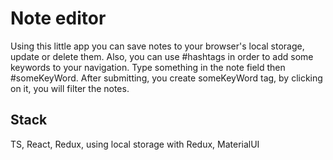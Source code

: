 # Note editor

Using this little app you can save notes to your browser's local storage, update or delete them. Also, you can use #hashtags in order to add some keywords to your navigation. Type something in the note field  then #someKeyWord. After submitting, you create someKeyWord tag, by clicking on it, you will filter the notes.

## Stack

TS, React, Redux, using local storage with Redux, MaterialUI


